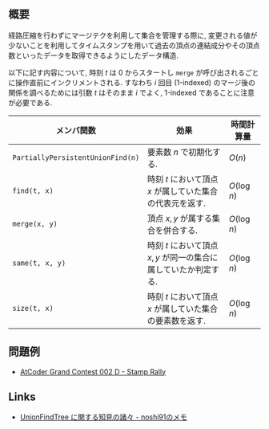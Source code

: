 ## 概要
経路圧縮を行わずにマージテクを利用して集合を管理する際に, 変更される値が少ないことを利用してタイムスタンプを用いて過去の頂点の連結成分やその頂点数といったデータを取得できるようにしたデータ構造.

以下に記す内容について, 時刻 $t$ は 0 からスタートし `merge` が呼び出されるごとに操作直前にインクリメントされる. すなわち $i$ 回目 (1-indexed) のマージ後の関係を調べるためには引数 $t$ はそのまま $i$ でよく,  1-indexed であることに注意が必要である.

| メンバ関数                        | 効果                                                             | 時間計算量  |
| --------------------------------- | ---------------------------------------------------------------- | ----------- |
| `PartiallyPersistentUnionFind(n)` | 要素数 $n$ で初期化する.                                         | $O(n)$      |
| `find(t, x)`                      | 時刻 $t$ において頂点 $x$ が属していた集合の代表元を返す.        | $O(\log n)$ |
| `merge(x, y)`                     | 頂点 $x, y$ が属する集合を併合する.                              | $O(\log n)$ |
| `same(t, x, y)`                   | 時刻 $t$ において頂点 $x, y$ が同一の集合に属していたか判定する. | $O(\log n)$ |
| `size(t, x)`                      | 時刻 $t$ において頂点 $x$ が属していた集合の要素数を返す.        | $O(\log n)$ |

## 問題例
- [AtCoder Grand Contest 002 D - Stamp Rally](https://atcoder.jp/contests/agc002/tasks/agc002_d)

## Links
- [UnionFindTree に関する知見の諸々 - noshi91のメモ](https://noshi91.hatenablog.com/entry/2018/05/30/191943)
